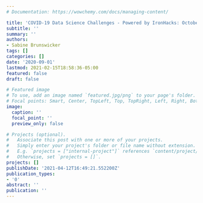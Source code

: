 ```yaml
---
# Documentation: https://wowchemy.com/docs/managing-content/

title: 'COVID-19 Data Science Challenges - Powered by IronHacks: October 2020 Announcement'
subtitle: ''
summary: ''
authors:
- Sabine Brunswicker
tags: []
categories: []
date: '2020-09-01'
lastmod: 2021-02-15T18:58:36-05:00
featured: false
draft: false

# Featured image
# To use, add an image named `featured.jpg/png` to your page's folder.
# Focal points: Smart, Center, TopLeft, Top, TopRight, Left, Right, BottomLeft, Bottom, BottomRight.
image:
  caption: ''
  focal_point: ''
  preview_only: false

# Projects (optional).
#   Associate this post with one or more of your projects.
#   Simply enter your project's folder or file name without extension.
#   E.g. `projects = ["internal-project"]` references `content/project/deep-learning/index.md`.
#   Otherwise, set `projects = []`.
projects: []
publishDate: '2021-04-12T16:49:21.552200Z'
publication_types:
- '0'
abstract: ''
publication: ''
---
```


